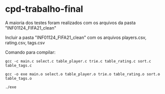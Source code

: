 # cpd-trabalho-final

A maioria dos testes foram realizados com os arquivos da pasta "INF01124_FIFA21_clean"

Incluir a pasta "INF01124_FIFA21_clean" com os arquivos players.csv, rating.csv, tags.csv

Comando para compilar:

`gcc -c main.c select.c table_player.c trie.c table_rating.c sort.c table_tags.c`

`gcc -o exe main.o select.o table_player.o trie.o table_rating.o sort.o table_tags.o`

`./exe`

